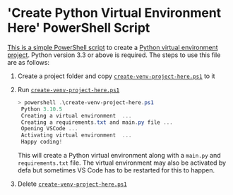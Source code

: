 # 'Create Python Virtual Environment Here' PowerShell Script

[This is a simple PowerShell script](./create-venv-project-here.ps1) to create a [Python virtual environment project](https://docs.python.org/3/tutorial/venv.html).  Python version 3.3 or above is required.  The steps to use this file are as follows:

1. Create a project folder and copy [`create-venv-project-here.ps1`](./create-venv-project-here.ps1) to it

2. Run [`create-venv-project-here.ps1`](./create-venv-project-here.ps1) 

   ```powershell
   > powershell .\create-venv-project-here.ps1
    Python 3.10.5
    Creating a virtual environment  ...
    Creating a requirements.txt and main.py file ...
    Opening VSCode ...
    Activating virtual environment  ...
    Happy coding!
   ```

   This will create a Python virtual environment along with a `main.py` and `requirements.txt` file.  The virtual environment may also be activated by defa but sometimes VS Code has to be restarted for this to happen.

3. Delete  [`create-venv-project-here.ps1`](./create-venv-project-here.ps1)

